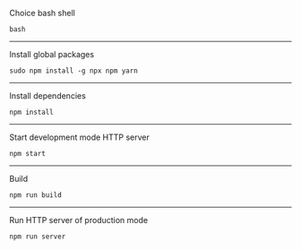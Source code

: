 Choice bash shell
```
bash
```

---
Install global packages
```
sudo npm install -g npx npm yarn
```

---
Install dependencies
```
npm install
```

---
Start development mode HTTP server
```
npm start
```

---
Build
```
npm run build
```

---
Run HTTP server of production mode
```
npm run server
```
